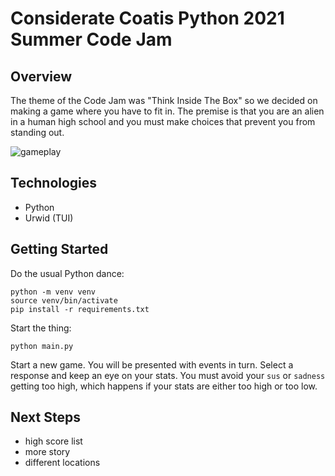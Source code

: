 # Considerate Coatis Python 2021 Summer Code Jam

## Overview

The theme of the Code Jam was "Think Inside The Box" so we decided on
making a game where you have to fit in. The premise is that you are
an alien in a human high school and you must make choices that prevent
you from standing out.

![gameplay](https://imgur.com/hp5hAnm.png)

## Technologies

- Python
- Urwid (TUI)

## Getting Started

Do the usual Python dance:
```
python -m venv venv
source venv/bin/activate
pip install -r requirements.txt
```
Start the thing:
```
python main.py
```
Start a new game. You will be presented with events in turn. Select a
response and keep an eye on your stats. You must avoid your `sus` or
`sadness` getting too high, which happens if your stats are either too
high or too low.

## Next Steps

- high score list
- more story
- different locations

